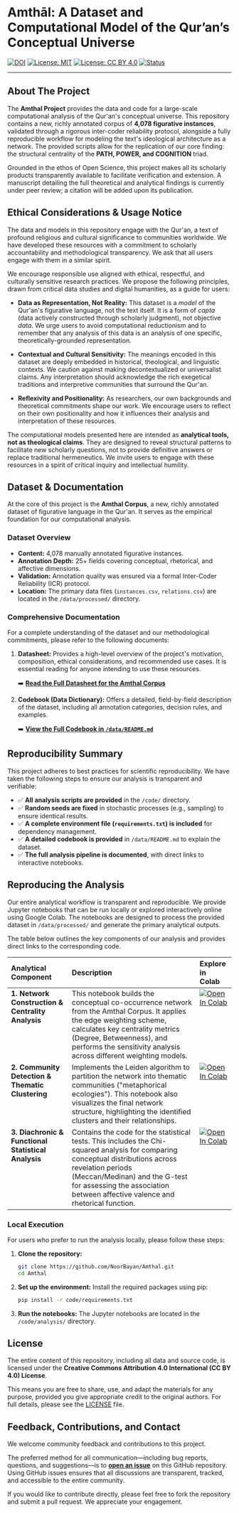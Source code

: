# Amthāl: A Dataset and Computational Model of the Qur’an’s Conceptual Universe

[![DOI](https://zenodo.org/badge/DOI/10.5281/zenodo.XXXXXXX.svg)](https://doi.org/10.5281/zenodo.XXXXXXX)
[![License: MIT](https://img.shields.io/badge/Code%20License-MIT-yellow.svg)](https://opensource.org/licenses/MIT)
[![License: CC BY 4.0](https://img.shields.io/badge/Data%20License-CC%20BY%204.0-lightgrey.svg)](https://creativecommons.org/licenses/by/4.0/)
[![Status](https://img.shields.io/badge/Status-Under%20Peer%20Review-blue.svg)]() <!-- شارة اختيارية للإشارة إلى أن العمل قيد المراجعة -->

---

## About The Project

The **Amthal Project** provides the data and code for a large-scale computational analysis of the Qur'an's conceptual universe. This repository contains a new, richly annotated corpus of **4,078 figurative instances**, validated through a rigorous inter-coder reliability protocol, alongside a fully reproducible workflow for modeling the text's ideological architecture as a network. The provided scripts allow for the replication of our core finding: the structural centrality of the **PATH, POWER, and COGNITION** triad.

Grounded in the ethos of Open Science, this project makes all its scholarly products transparently available to facilitate verification and extension. A manuscript detailing the full theoretical and analytical findings is currently under peer review; a citation will be added upon its publication.

## Ethical Considerations & Usage Notice

The data and models in this repository engage with the Qur'an, a text of profound religious and cultural significance to communities worldwide. We have developed these resources with a commitment to scholarly accountability and methodological transparency. We ask that all users engage with them in a similar spirit.

We encourage responsible use aligned with ethical, respectful, and culturally sensitive research practices. We propose the following principles, drawn from critical data studies and digital humanities, as a guide for users:

-   **Data as Representation, Not Reality:** This dataset is a *model* of the Qur'an's figurative language, not the text itself. It is a form of *capta* (data actively constructed through scholarly judgment), not objective *data*. We urge users to avoid computational reductionism and to remember that any analysis of this data is an analysis of one specific, theoretically-grounded representation.

-   **Contextual and Cultural Sensitivity:** The meanings encoded in this dataset are deeply embedded in historical, theological, and linguistic contexts. We caution against making decontextualized or universalist claims. Any interpretation should acknowledge the rich exegetical traditions and interpretive communities that surround the Qur'an.

-   **Reflexivity and Positionality:** As researchers, our own backgrounds and theoretical commitments shape our work. We encourage users to reflect on their own positionality and how it influences their analysis and interpretation of these resources.

The computational models presented here are intended as **analytical tools, not as theological claims**. They are designed to reveal structural patterns to facilitate new scholarly questions, not to provide definitive answers or replace traditional hermeneutics. We invite users to engage with these resources in a spirit of critical inquiry and intellectual humility.


## Dataset & Documentation

At the core of this project is the **Amthal Corpus**, a new, richly annotated dataset of figurative language in the Qur'an. It serves as the empirical foundation for our computational analysis.

### Dataset Overview

-   **Content:** 4,078 manually annotated figurative instances.
-   **Annotation Depth:** 25+ fields covering conceptual, rhetorical, and affective dimensions.
-   **Validation:** Annotation quality was ensured via a formal Inter-Coder Reliability (ICR) protocol.
-   **Location:** The primary data files (`instances.csv`, `relations.csv`) are located in the `/data/processed/` directory.

### Comprehensive Documentation

For a complete understanding of the dataset and our methodological commitments, please refer to the following documents:

1.  **Datasheet:** Provides a high-level overview of the project's motivation, composition, ethical considerations, and recommended use cases. It is essential reading for anyone intending to use these resources.

    ➡️ **[Read the Full Datasheet for the Amthal Corpus](./docs/datasheet.md)**

2.  **Codebook (Data Dictionary):** Offers a detailed, field-by-field description of the dataset, including all annotation categories, decision rules, and examples.

    ➡️ **[View the Full Codebook in `/data/README.md`](./data/README.md)**


## Reproducibility Summary

This project adheres to best practices for scientific reproducibility. We have taken the following steps to ensure our analysis is transparent and verifiable:

-   ✅ **All analysis scripts are provided** in the `/code/` directory.
-   ✅ **Random seeds are fixed** in stochastic processes (e.g., sampling) to ensure identical results.
-   ✅ **A complete environment file (`requirements.txt`) is included** for dependency management.
-   ✅ **A detailed codebook is provided** in `/data/README.md` to explain the dataset.
-   ✅ **The full analysis pipeline is documented**, with direct links to interactive notebooks.



## Reproducing the Analysis

Our entire analytical workflow is transparent and reproducible. We provide Jupyter notebooks that can be run locally or explored interactively online using Google Colab. The notebooks are designed to process the provided dataset in `/data/processed/` and generate the primary analytical outputs.

The table below outlines the key components of our analysis and provides direct links to the corresponding code.

<table>
  <thead>
    <tr>
      <th align="left"><b>Analytical Component</b></th>
      <th align="left"><b>Description</b></th>
      <th align="left"><b>Explore in Colab</b></th>
    </tr>
  </thead>
  <tbody>
    <tr>
      <td valign="top"><strong>1. Network Construction & Centrality Analysis</strong></td>
      <td valign="top">This notebook builds the conceptual co-occurrence network from the Amthal Corpus. It applies the edge weighting scheme, calculates key centrality metrics (Degree, Betweenness), and performs the sensitivity analysis across different weighting models.</td>
      <td valign="top">
        <a href="<YOUR_COLAB_LINK_FOR_NETWORK_ANALYSIS>">
          <img src="https://colab.research.google.com/assets/colab-badge.svg" alt="Open In Colab"/>
        </a>
      </td>
    </tr>
    <tr>
      <td valign="top"><strong>2. Community Detection & Thematic Clustering</strong></td>
      <td valign="top">Implements the Leiden algorithm to partition the network into thematic communities ("metaphorical ecologies"). This notebook also visualizes the final network structure, highlighting the identified clusters and their relationships.</td>
      <td valign="top">
        <a href="<YOUR_COLAB_LINK_FOR_COMMUNITY_DETECTION>">
          <img src="https://colab.research.google.com/assets/colab-badge.svg" alt="Open In Colab"/>
        </a>
      </td>
    </tr>
    <tr>
      <td valign="top"><strong>3. Diachronic & Functional Statistical Analysis</strong></td>
      <td valign="top">Contains the code for the statistical tests. This includes the Chi-squared analysis for comparing conceptual distributions across revelation periods (Meccan/Medinan) and the G-test for assessing the association between affective valence and rhetorical function.</td>
      <td valign="top">
        <a href="<YOUR_COLAB_LINK_FOR_STATS_TESTS>">
          <img src="https://colab.research.google.com/assets/colab-badge.svg" alt="Open In Colab"/>
        </a>
      </td>
    </tr>
  </tbody>
</table>

### Local Execution

For users who prefer to run the analysis locally, please follow these steps:

1.  **Clone the repository:**
    ```bash
    git clone https://github.com/NoorBayan/Amthal.git
    cd Amthal
    ```
2.  **Set up the environment:**
    Install the required packages using pip:
    ```bash
    pip install -r code/requirements.txt
    ```
3.  **Run the notebooks:**
    The Jupyter notebooks are located in the `/code/analysis/` directory.


## License

The entire content of this repository, including all data and source code, is licensed under the **Creative Commons Attribution 4.0 International (CC BY 4.0) License**.

This means you are free to share, use, and adapt the materials for any purpose, provided you give appropriate credit to the original authors. For full details, please see the [LICENSE](LICENSE) file.


## Feedback, Contributions, and Contact

We welcome community feedback and contributions to this project.

The preferred method for all communication—including bug reports, questions, and suggestions—is to **[open an issue](https://github.com/NoorBayan/Amthal/issues)** on this GitHub repository. Using GitHub issues ensures that all discussions are transparent, tracked, and accessible to the entire community.

If you would like to contribute directly, please feel free to fork the repository and submit a pull request. We appreciate your engagement.


